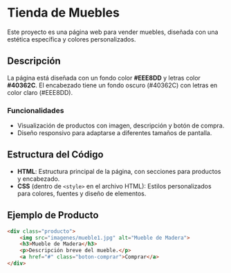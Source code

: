 # Tienda de Muebles

Este proyecto es una página web para vender muebles, diseñada con una estética específica y colores personalizados.

## Descripción

La página está diseñada con un fondo color **#EEE8DD** y letras color **#40362C**. El encabezado tiene un fondo oscuro (#40362C) con letras en color claro (#EEE8DD).

### Funcionalidades

- Visualización de productos con imagen, descripción y botón de compra.
- Diseño responsivo para adaptarse a diferentes tamaños de pantalla.

## Estructura del Código

- **HTML**: Estructura principal de la página, con secciones para productos y encabezado.
- **CSS** (dentro de `<style>` en el archivo HTML): Estilos personalizados para colores, fuentes y diseño de elementos.

## Ejemplo de Producto

```html
<div class="producto">
    <img src="imagenes/mueble1.jpg" alt="Mueble de Madera">
    <h3>Mueble de Madera</h3>
    <p>Descripción breve del mueble.</p>
    <a href="#" class="boton-comprar">Comprar</a>
</div>
